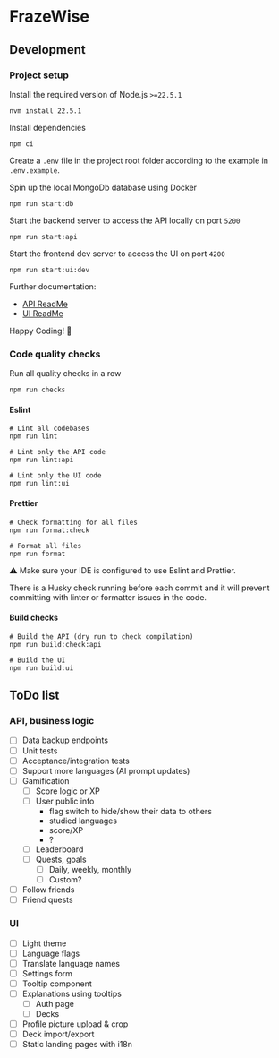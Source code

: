 # FrazeWise

## Development

### Project setup

Install the required version of Node.js `>=22.5.1`

```shell
nvm install 22.5.1
```

Install dependencies

```shell
npm ci
```

Create a `.env` file in the project root folder according to the example in `.env.example`.

Spin up the local MongoDb database using Docker

```shell
npm run start:db
```

Start the backend server to access the API locally on port `5200`

```shell
npm run start:api
```

Start the frontend dev server to access the UI on port `4200`

```shell
npm run start:ui:dev
```

Further documentation:

- [API ReadMe](./api/README.md)
- [UI ReadMe](./ui/README.md)

Happy Coding! 🚀

### Code quality checks

Run all quality checks in a row

```shell
npm run checks
```

#### Eslint

```shell
# Lint all codebases
npm run lint

# Lint only the API code
npm run lint:api

# Lint only the UI code
npm run lint:ui
```

#### Prettier

```shell
# Check formatting for all files
npm run format:check

# Format all files
npm run format
```

⚠️ Make sure your IDE is configured to use Eslint and Prettier.

There is a Husky check running before each commit and it will prevent committing with linter or formatter issues in the code.

#### Build checks

```shell
# Build the API (dry run to check compilation)
npm run build:check:api

# Build the UI
npm run build:ui
```

## ToDo list

### API, business logic

- [ ] Data backup endpoints
- [ ] Unit tests
- [ ] Acceptance/integration tests
- [ ] Support more languages (AI prompt updates)
- [ ] Gamification
  - [ ] Score logic or XP
  - [ ] User public info
    - flag switch to hide/show their data to others
    - studied languages
    - score/XP
    - ?
  - [ ] Leaderboard
  - [ ] Quests, goals
    - [ ] Daily, weekly, monthly
    - [ ] Custom?
- [ ] Follow friends
- [ ] Friend quests

### UI

- [ ] Light theme
- [ ] Language flags
- [ ] Translate language names
- [ ] Settings form
- [ ] Tooltip component
- [ ] Explanations using tooltips
  - [ ] Auth page
  - [ ] Decks
- [ ] Profile picture upload & crop
- [ ] Deck import/export
- [ ] Static landing pages with i18n
